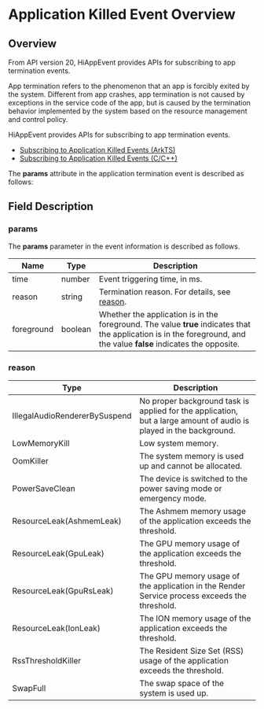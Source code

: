 # Application Killed Event Overview

<!--Kit: Performance Analysis Kit-->
<!--Subsystem: HiviewDFX-->
<!--Owner: @shead-master-->
<!--Designer: @peterhuangyu-->
<!--Tester: @gcw_KuLfPSbe-->
<!--Adviser: @foryourself-->

## Overview

From API version 20, HiAppEvent provides APIs for subscribing to app termination events.

App termination refers to the phenomenon that an app is forcibly exited by the system. Different from app crashes, app termination is not caused by exceptions in the service code of the app, but is caused by the termination behavior implemented by the system based on the resource management and control policy.

HiAppEvent provides APIs for subscribing to app termination events.

- [Subscribing to Application Killed Events (ArkTS)](hiappevent-watcher-app-killed-events-arkts.md)
- [Subscribing to Application Killed Events (C/C++)](hiappevent-watcher-app-killed-events-ndk.md)

The **params** attribute in the application termination event is described as follows:

## Field Description

### params

The **params** parameter in the event information is described as follows.

| Name   | Type  | Description                      |
| ------- | ------ | ------------------------- |
| time     | number | Event triggering time, in ms.|
| reason  | string | Termination reason. For details, see [reason](#reason).|
| foreground | boolean | Whether the application is in the foreground. The value **true** indicates that the application is in the foreground, and the value **false** indicates the opposite.|

### reason

| Type  | Description                      |
| ------- | ------------------------- |
| IllegalAudioRendererBySuspend | No proper background task is applied for the application, but a large amount of audio is played in the background.|
| LowMemoryKill | Low system memory.|
| OomKiller | The system memory is used up and cannot be allocated.|
| PowerSaveClean | The device is switched to the power saving mode or emergency mode.|
| ResourceLeak(AshmemLeak) | The Ashmem memory usage of the application exceeds the threshold.|
| ResourceLeak(GpuLeak) | The GPU memory usage of the application exceeds the threshold.|
| ResourceLeak(GpuRsLeak) | The GPU memory usage of the application in the Render Service process exceeds the threshold.|
| ResourceLeak(IonLeak) | The ION memory usage of the application exceeds the threshold.|
| RssThresholdKiller | The Resident Size Set (RSS) usage of the application exceeds the threshold.|
| SwapFull | The swap space of the system is used up.|
